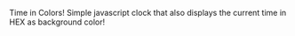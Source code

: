 Time in Colors!
Simple javascript clock that also displays the current time in HEX as background color! 
